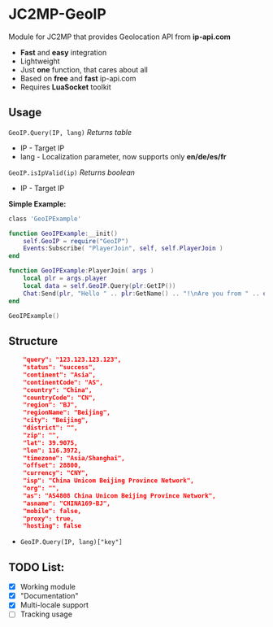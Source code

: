 # JC2MP-GeoIP


Module for JC2MP that provides Geolocation API from **ip-api.com**

* **Fast** and **easy** integration
* Lightweight
* Just **one** function, that cares about all
* Based on **free** and **fast** ip-api.com
* Requires **LuaSocket** toolkit
## Usage

```GeoIP.Query(IP, lang)``` _Returns table_
* IP - Target IP
* lang - Localization parameter, now supports only **en/de/es/fr**

```GeoIP.isIpValid(ip)``` _Returns boolean_
* IP - Target IP

**Simple Example:**
```lua
class 'GeoIPExample'

function GeoIPExample:__init()
    self.GeoIP = require("GeoIP")
    Events:Subscribe( "PlayerJoin", self, self.PlayerJoin )
end

function GeoIPExample:PlayerJoin( args )
    local plr = args.player
    local data = self.GeoIP.Query(plr:GetIP())
    Chat:Send(plr, "Hello " .. plr:GetName() .. "!\nAre you from " .. data["city"] .. "?", Color.White)
end

GeoIPExample() 
```
## Structure 
```json
    "query": "123.123.123.123",
    "status": "success",
    "continent": "Asia",
    "continentCode": "AS",
    "country": "China",
    "countryCode": "CN",
    "region": "BJ",
    "regionName": "Beijing",
    "city": "Beijing",
    "district": "",
    "zip": "",
    "lat": 39.9075,
    "lon": 116.3972,
    "timezone": "Asia/Shanghai",
    "offset": 28800,
    "currency": "CNY",
    "isp": "China Unicom Beijing Province Network",
    "org": "",
    "as": "AS4808 China Unicom Beijing Province Network",
    "asname": "CHINA169-BJ",
    "mobile": false,
    "proxy": true,
    "hosting": false
```
* ```GeoIP.Query(IP, lang)["key"]``` 

## TODO List:
* [x] Working module
* [x] "Documentation"
* [x] Multi-locale support
* [ ] Tracking usage
